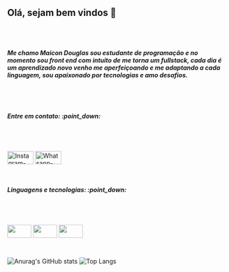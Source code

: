 ## Olá, sejam bem vindos 👋

<br>
<br>
<h5>Me chamo Maicon Douglas sou estudante de programação e no momento sou front end com intuito de me torna um fullstack, cada dia é um aprendizado novo venho me aperfeiçoando e me adaptando a cada linguagem, sou apaixonado por tecnologias e amo desafios.</h5>
<br>
<br>
<h5>Entre em contato:                    :point_down: </h5>
<br>
<br>
<p align="left">
<a href="https://www.instagram.com/mdsousaz/" target="blank"><img align="center" src="https://img.shields.io/badge/Instagram-E4405F?style=for-the-badge&logo=instagram&logoColor=white" alt="Instagram-Logo" height="30" width="60" /></a>
<a href="https://w.app/pobxbk" target="blank"><img align="center" src="https://img.shields.io/badge/WhatsApp-25D366?style=for-the-badge&logo=whatsapp&logoColor=white" alt="Whatsapp-Logo" height="30" width="60" /></a>
</p>
<br>
<h5>Linguagens e tecnologias:          :point_down: </h5>
<br>
<br>
<p align="left">
<img align="center" src="https://img.shields.io/badge/HTML-239120?style=for-the-badge&logo=html5&logoColor=white" height="30" width="55" />
<img align="center" src="https://img.shields.io/badge/CSS-239120?&style=for-the-badge&logo=css3&logoColor=white" height="30" width="55" />
<img align="center" src="https://img.shields.io/badge/JavaScript-323330?style=for-the-badge&logo=javascript&logoColor=F7DF1" height="30" width="55" />
</p>
<br>


![Anurag's GitHub stats](https://github-readme-stats.vercel.app/api?username=mdsousax&show_icons=true&theme=radical)                   ![Top Langs](https://github-readme-stats.vercel.app/api/top-langs/?username=mdsousax&langs_count=8)


